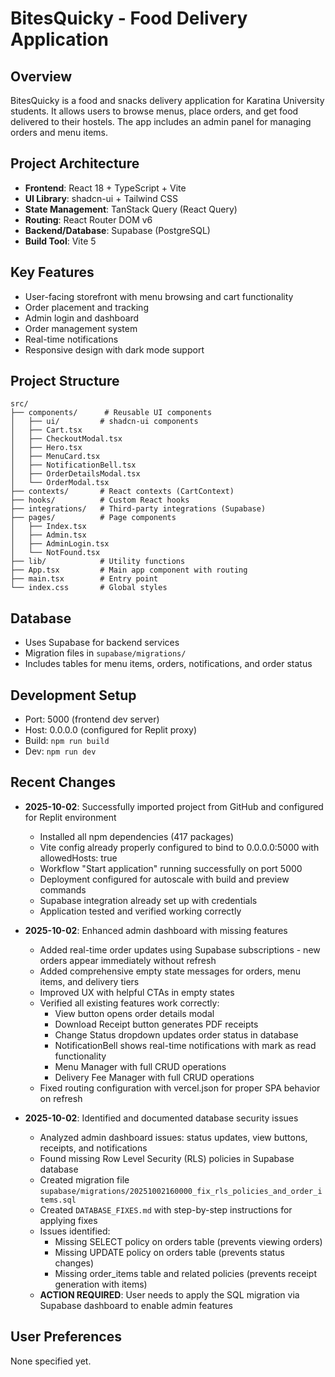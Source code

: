 # BitesQuicky - Food Delivery Application

## Overview
BitesQuicky is a food and snacks delivery application for Karatina University students. It allows users to browse menus, place orders, and get food delivered to their hostels. The app includes an admin panel for managing orders and menu items.

## Project Architecture
- **Frontend**: React 18 + TypeScript + Vite
- **UI Library**: shadcn-ui + Tailwind CSS
- **State Management**: TanStack Query (React Query)
- **Routing**: React Router DOM v6
- **Backend/Database**: Supabase (PostgreSQL)
- **Build Tool**: Vite 5

## Key Features
- User-facing storefront with menu browsing and cart functionality
- Order placement and tracking
- Admin login and dashboard
- Order management system
- Real-time notifications
- Responsive design with dark mode support

## Project Structure
```
src/
├── components/      # Reusable UI components
│   ├── ui/         # shadcn-ui components
│   ├── Cart.tsx
│   ├── CheckoutModal.tsx
│   ├── Hero.tsx
│   ├── MenuCard.tsx
│   ├── NotificationBell.tsx
│   ├── OrderDetailsModal.tsx
│   └── OrderModal.tsx
├── contexts/       # React contexts (CartContext)
├── hooks/          # Custom React hooks
├── integrations/   # Third-party integrations (Supabase)
├── pages/          # Page components
│   ├── Index.tsx
│   ├── Admin.tsx
│   ├── AdminLogin.tsx
│   └── NotFound.tsx
├── lib/            # Utility functions
├── App.tsx         # Main app component with routing
├── main.tsx        # Entry point
└── index.css       # Global styles
```

## Database
- Uses Supabase for backend services
- Migration files in `supabase/migrations/`
- Includes tables for menu items, orders, notifications, and order status

## Development Setup
- Port: 5000 (frontend dev server)
- Host: 0.0.0.0 (configured for Replit proxy)
- Build: `npm run build`
- Dev: `npm run dev`

## Recent Changes
- **2025-10-02**: Successfully imported project from GitHub and configured for Replit environment
  - Installed all npm dependencies (417 packages)
  - Vite config already properly configured to bind to 0.0.0.0:5000 with allowedHosts: true
  - Workflow "Start application" running successfully on port 5000
  - Deployment configured for autoscale with build and preview commands
  - Supabase integration already set up with credentials
  - Application tested and verified working correctly

- **2025-10-02**: Enhanced admin dashboard with missing features
  - Added real-time order updates using Supabase subscriptions - new orders appear immediately without refresh
  - Added comprehensive empty state messages for orders, menu items, and delivery tiers
  - Improved UX with helpful CTAs in empty states
  - Verified all existing features work correctly:
    * View button opens order details modal
    * Download Receipt button generates PDF receipts
    * Change Status dropdown updates order status in database
    * NotificationBell shows real-time notifications with mark as read functionality
    * Menu Manager with full CRUD operations
    * Delivery Fee Manager with full CRUD operations
  - Fixed routing configuration with vercel.json for proper SPA behavior on refresh

- **2025-10-02**: Identified and documented database security issues
  - Analyzed admin dashboard issues: status updates, view buttons, receipts, and notifications
  - Found missing Row Level Security (RLS) policies in Supabase database
  - Created migration file `supabase/migrations/20251002160000_fix_rls_policies_and_order_items.sql`
  - Created `DATABASE_FIXES.md` with step-by-step instructions for applying fixes
  - Issues identified:
    * Missing SELECT policy on orders table (prevents viewing orders)
    * Missing UPDATE policy on orders table (prevents status changes)
    * Missing order_items table and related policies (prevents receipt generation with items)
  - **ACTION REQUIRED**: User needs to apply the SQL migration via Supabase dashboard to enable admin features

## User Preferences
None specified yet.

